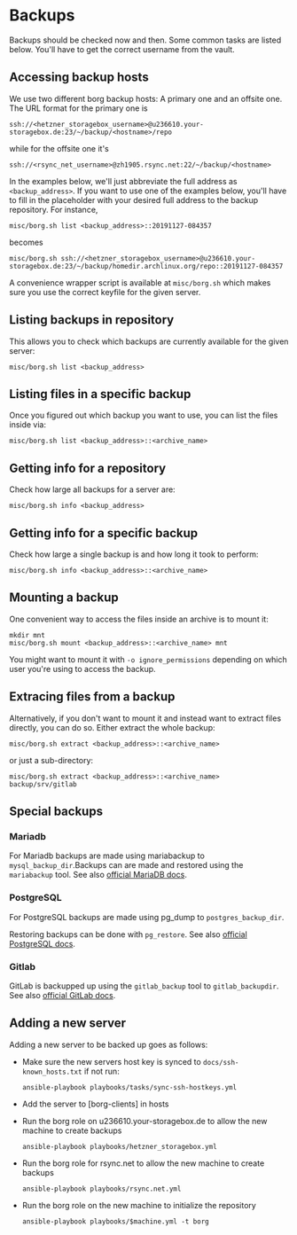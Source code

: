# Backups

Backups should be checked now and then. Some common tasks are listed below.
You'll have to get the correct username from the vault.

## Accessing backup hosts

We use two different borg backup hosts: A primary one and an offsite one.
The URL format for the primary one is

    ssh://<hetzner_storagebox_username>@u236610.your-storagebox.de:23/~/backup/<hostname>/repo

while for the offsite one it's

    ssh://<rsync_net_username>@zh1905.rsync.net:22/~/backup/<hostname>

In the examples below, we'll just abbreviate the full address as `<backup_address>`.
If you want to use one of the examples below, you'll have to fill in the
placeholder with your desired full address to the backup repository. For instance,

    misc/borg.sh list <backup_address>::20191127-084357

becomes

    misc/borg.sh ssh://<hetzner_storagebox_username>@u236610.your-storagebox.de:23/~/backup/homedir.archlinux.org/repo::20191127-084357

A convenience wrapper script is available at `misc/borg.sh` which makes sure you
use the correct keyfile for the given server.

## Listing backups in repository

This allows you to check which backups are currently available for the given server:

    misc/borg.sh list <backup_address>

## Listing files in a specific backup

Once you figured out which backup you want to use, you can list the files inside via:

    misc/borg.sh list <backup_address>::<archive_name>

## Getting info for a repository

Check how large all backups for a server are:

    misc/borg.sh info <backup_address>

## Getting info for a specific backup

Check how large a single backup is and how long it took to perform:

    misc/borg.sh info <backup_address>::<archive_name>

## Mounting a backup

One convenient way to access the files inside an archive is to mount it:

    mkdir mnt
    misc/borg.sh mount <backup_address>::<archive_name> mnt

You might want to mount it with `-o ignore_permissions` depending on which user
you're using to access the backup.

## Extracing files from a backup

Alternatively, if you don't want to mount it and instead want to extract files directly, you can
do so. Either extract the whole backup:

    misc/borg.sh extract <backup_address>::<archive_name>

or just a sub-directory:

    misc/borg.sh extract <backup_address>::<archive_name> backup/srv/gitlab

## Special backups

### Mariadb

For Mariadb backups are made using mariabackup to `mysql_backup_dir`.Backups can are made and
restored using the `mariabackup` tool. See also [official MariaDB docs](https://mariadb.com/kb/en/full-backup-and-restore-with-mariabackup/).

### PostgreSQL

For PostgreSQL backups are made using pg_dump to `postgres_backup_dir`.

Restoring backups can be done with `pg_restore`. See also [official PostgreSQL docs](https://www.postgresql.org/docs/current/app-pgrestore.html).

### Gitlab

GitLab is backupped up using the `gitlab_backup` tool to `gitlab_backupdir`. See also [official GitLab docs](https://docs.gitlab.com/ee/raketasks/backup_restore.html).

## Adding a new server

Adding a new server to be backed up goes as follows:

* Make sure the new servers host key is synced to `docs/ssh-known_hosts.txt` if not run:

      ansible-playbook playbooks/tasks/sync-ssh-hostkeys.yml

* Add the server to [borg-clients] in hosts

* Run the borg role on u236610.your-storagebox.de to allow the new machine to create backups

      ansible-playbook playbooks/hetzner_storagebox.yml

* Run the borg role for rsync.net to allow the new machine to create backups

      ansible-playbook playbooks/rsync.net.yml

* Run the borg role on the new machine to initialize the repository

      ansible-playbook playbooks/$machine.yml -t borg
